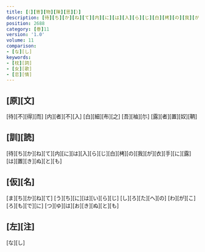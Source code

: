 ```yaml
---
title: [（][寄][物][陳][思][）]
description: [待][ち][か][ね][て][内][に][は][入][ら][じ][白][栲][の][我][が][衣][手][に][露][は][置][き][ぬ][と][も]
position: 2688
category: [巻]11
version: '1.0'
volume: 11
comparison:
- [な][し]
keywords:
- [枕][詞]
- [女][歌]
- [恋][情]
---
```


## [原][文]

[待][不][得][而] [内][者][不][入] [白][細][布][之] [吾][袖][尓] [露][者][置][奴][鞆]

## [訓][読]

[待][ち][か][ね][て][内][に][は][入][ら][じ][白][栲][の][我][が][衣][手][に][露][は][置][き][ぬ][と][も]

## [仮][名]

[ま][ち][か][ね][て] [う][ち][に][は][い][ら][じ] [し][ろ][た][へ][の] [わ][が][こ][ろ][も][で][に] [つ][ゆ][は][お][き][ぬ][と][も]

## [左][注]

[な][し]
